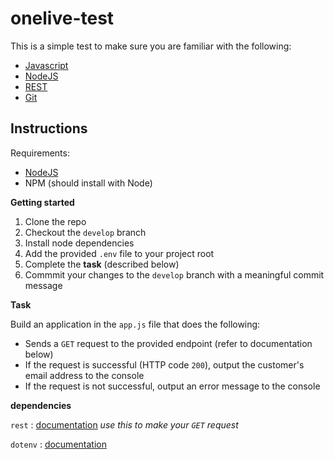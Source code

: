 # onelive-test

This is a simple test to make sure you are familiar with the following:
  - [Javascript](https://developer.mozilla.org/en-US/docs/Web/JavaScript)
  - [NodeJS](https://nodejs.org/en/)
  - [REST](https://www.ics.uci.edu/~fielding/pubs/dissertation/rest_arch_style.htm)
  - [Git](https://git-scm.com/)

## Instructions
Requirements:
  - [NodeJS](https://nodejs.org/en/)
  - NPM (should install with Node)
  
**Getting started**
  1. Clone the repo
  2. Checkout the `develop` branch
  3. Install node dependencies
  4. Add the provided `.env` file to your project root
  5. Complete the **task** (described below)
  6. Commmit your changes to the `develop` branch with a meaningful commit message

**Task**

Build an application in the `app.js` file that does the following:
  - Sends a `GET` request to the provided endpoint (refer to documentation below)
  - If the request is successful (HTTP code `200`), output the customer's email address to the console
  - If the request is not successful, output an error message to the console

**dependencies**

`rest` : [documentation](https://www.npmjs.com/package/rest) *use this to make your `GET` request*

`dotenv` : [documentation](https://www.npmjs.com/package/dotenv)